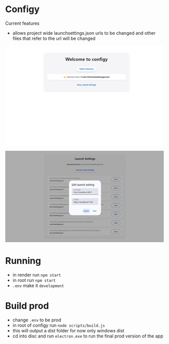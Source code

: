 # Configy 

Current features

- allows project wide launchsettings.json urls to be changed and other files that refer to the url will be changed 

![Home view](img/home_view.png)

![Launch view](img/launch_view.png)

# Running 

- in render run `npm start`
- in root run `npm start`
- `.env` make it `development`

# Build prod

- change `.env` to be prod 
- in root of configy run `node scripts/build.js`
- this will output a dist folder for now only windows dist
- cd into disc and run `electron.exe` to run the final prod version of the app